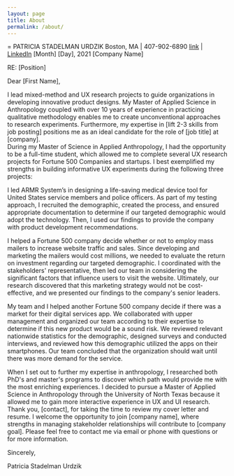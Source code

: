 ```yaml
---
layout: page
title: About
permalink: /about/
---
```


= PATRICIA STADELMAN URDZIK
Boston, MA | 407-902-6890
[link](mailto:patriciaurdzik@gmail.com) | [LinkedIn](linkedin.com/in/patriciaurdzik/)
[Month] [Day], 2021
[Company Name]

RE: [Position] 

Dear [First Name],

I lead mixed-method and UX research projects to guide organizations in developing innovative product designs. My Master of Applied Science in Anthropology coupled with over 10 years of experience in practicing qualitative methodology enables me to create unconventional approaches to research experiments. 
Furthermore, my expertise in [lift 2-3 skills from job posting] positions me as an ideal candidate for the role of [job title] at [company].  
During my Master of Science in Applied Anthropology, I had the opportunity to be a full-time student, which allowed me to complete several UX research projects for Fortune 500 Companies and startups. I best exemplified my strengths in building informative UX experiments during the following three projects:

I led ARMR System’s in designing a life-saving medical device tool for United States service members and police officers. As part of my testing approach, I recruited the demographic, created the process, and ensured appropriate documentation to determine if our targeted demographic would adopt the technology. Then, I used our findings to provide the company with product development recommendations. 

I helped a Fortune 500 company decide whether or not to employ mass mailers to increase website traffic and sales. Since developing and marketing the mailers would cost millions, we needed to evaluate the return on investment regarding our targeted demographic. I coordinated with the stakeholders' representative, then led our team in considering the significant factors that influence users to visit the website. Ultimately, our research discovered that this marketing strategy would not be cost-effective, and we presented our findings to the company's senior leaders. 

My team and I helped another Fortune 500 company decide if there was a market for their digital services app. We collaborated with upper management and organized our team according to their expertise to determine if this new product would be a sound risk. We reviewed relevant nationwide statistics for the demographic, designed surveys and conducted interviews, and reviewed how this demographic utilized the apps on their smartphones. Our team concluded that the organization should wait until there was more demand for the service. 

When I set out to further my expertise in anthropology, I researched both PhD's and master's programs to discover which path would provide me with the most enriching experiences. I decided to pursue a Master of Applied Science in Anthropology through the University of North Texas because it allowed me to gain more interactive experience in UX and UI research. 
Thank you, [contact], for taking the time to review my cover letter and resume. I welcome the opportunity to join [company name], where strengths in managing stakeholder relationships will contribute to [company goal]. Please feel free to contact me via email or phone with questions or for more information. 

Sincerely,



Patricia Stadelman Urdzik

